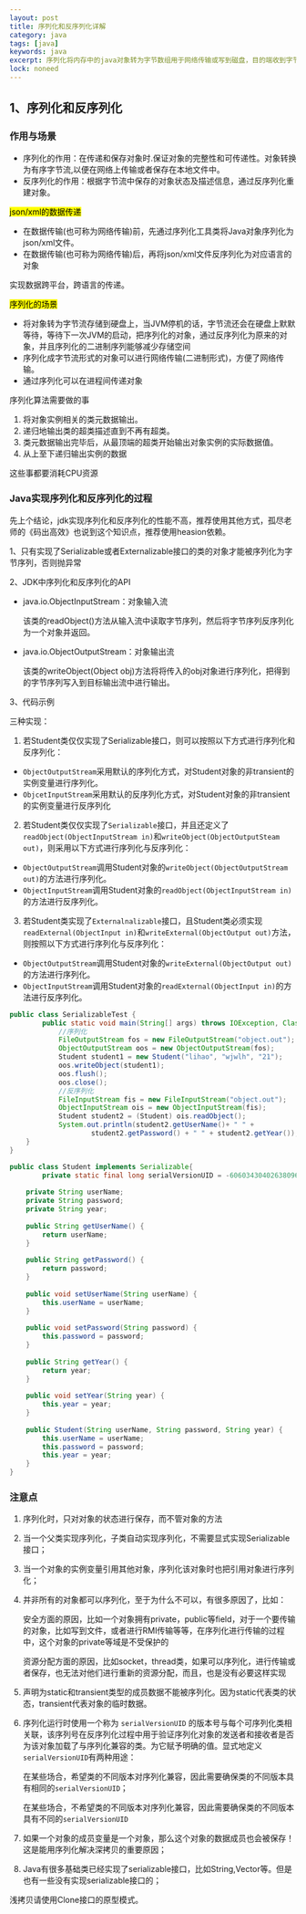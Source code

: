 ```yaml
---
layout: post
title: 序列化和反序列化详解
category: java
tags: [java]
keywords: java
excerpt: 序列化将内存中的java对象转为字节数组用于网络传输或写到磁盘，目的端收到字节数组按指定的数据结构规则恢复为java对象，就是反序列化
lock: noneed
---
```


## 1、序列化和反序列化

### 作用与场景

- 序列化的作用：在传递和保存对象时.保证对象的完整性和可传递性。对象转换为有序字节流,以便在网络上传输或者保存在本地文件中。
- 反序列化的作用：根据字节流中保存的对象状态及描述信息，通过反序列化重建对象。

<mark>json/xml的数据传递</mark>

- 在数据传输(也可称为网络传输)前，先通过序列化工具类将Java对象序列化为json/xml文件。
- 在数据传输(也可称为网络传输)后，再将json/xml文件反序列化为对应语言的对象

实现数据跨平台，跨语言的传递。

<mark>序列化的场景</mark>

- 将对象转为字节流存储到硬盘上，当JVM停机的话，字节流还会在硬盘上默默等待，等待下一次JVM的启动，把序列化的对象，通过反序列化为原来的对象，并且序列化的二进制序列能够减少存储空间
- 序列化成字节流形式的对象可以进行网络传输(二进制形式)，方便了网络传输。
- 通过序列化可以在进程间传递对象

序列化算法需要做的事

1. 将对象实例相关的类元数据输出。
2. 递归地输出类的超类描述直到不再有超类。
3.  类元数据输出完毕后，从最顶端的超类开始输出对象实例的实际数据值。
4. 从上至下递归输出实例的数据

这些事都要消耗CPU资源

### Java实现序列化和反序列化的过程

先上个结论，jdk实现序列化和反序列化的性能不高，推荐使用其他方式，孤尽老师的《码出高效》也说到这个知识点，推荐使用heasion依赖。

1、只有实现了Serializable或者Externalizable接口的类的对象才能被序列化为字节序列，否则抛异常

2、JDK中序列化和反序列化的API

- java.io.ObjectInputStream：对象输入流

   该类的readObject()方法从输入流中读取字节序列，然后将字节序列反序列化为一个对象并返回。

- java.io.ObjectOutputStream：对象输出流

  该类的writeObject(Object obj)方法将将传入的obj对象进行序列化，把得到的字节序列写入到目标输出流中进行输出。

3、代码示例

三种实现：

1) 若Student类仅仅实现了Serializable接口，则可以按照以下方式进行序列化和反序列化：

- `ObjectOutputStream`采用默认的序列化方式，对Student对象的非transient的实例变量进行序列化。
-  `ObjcetInputStream`采用默认的反序列化方式，对Student对象的非transient的实例变量进行反序列化

2) 若Student类仅仅实现了`Serializable`接口，并且还定义了`readObject(ObjectInputStream in)`和`writeObject(ObjectOutputSteam out)`，则采用以下方式进行序列化与反序列化：

- `ObjectOutputStream`调用Student对象的`writeObject(ObjectOutputStream out)`的方法进行序列化。 
- `ObjectInputStream`调用Student对象的`readObject(ObjectInputStream in)`的方法进行反序列化。

3) 若Student类实现了`Externalnalizable`接口，且Student类必须实现`readExternal(ObjectInput in)`和`writeExternal(ObjectOutput out)`方法，则按照以下方式进行序列化与反序列化：

- `ObjectOutputStream`调用Student对象的`writeExternal(ObjectOutput out)`的方法进行序列化。 
- `ObjectInputStream`调用Student对象的`readExternal(ObjectInput in)`的方法进行反序列化。

```java
public class SerializableTest {
        public static void main(String[] args) throws IOException, ClassNotFoundException {
            //序列化
            FileOutputStream fos = new FileOutputStream("object.out");
            ObjectOutputStream oos = new ObjectOutputStream(fos);
            Student student1 = new Student("lihao", "wjwlh", "21");
            oos.writeObject(student1);
            oos.flush();
            oos.close();
            //反序列化
            FileInputStream fis = new FileInputStream("object.out");
            ObjectInputStream ois = new ObjectInputStream(fis);
            Student student2 = (Student) ois.readObject();
            System.out.println(student2.getUserName()+ " " +
                    student2.getPassword() + " " + student2.getYear());
    }
}

public class Student implements Serializable{                             
		private static final long serialVersionUID = -6060343040263809614L;   
                                                                          
    private String userName;                                              
    private String password;                                              
    private String year;                                                  
                                                                          
    public String getUserName() {                                         
        return userName;                                                  
    }                                                                     
                                                                          
    public String getPassword() {                                         
        return password;                                                  
    }                                                                     
                                                                          
    public void setUserName(String userName) {                            
        this.userName = userName;                                         
    }                                                                     
                                                                          
    public void setPassword(String password) {                            
        this.password = password;                                         
    }                                                                     
                                                                          
    public String getYear() {                                             
        return year;                                                      
    }                                                                     
                                                                          
    public void setYear(String year) {                                    
        this.year = year;                                                 
    }                                                                     
                                                                          
    public Student(String userName, String password, String year) {       
        this.userName = userName;                                         
        this.password = password;                                         
        this.year = year;                                                 
    }                                                                     
}  
```

### 注意点

1. 序列化时，只对对象的状态进行保存，而不管对象的方法

2. 当一个父类实现序列化，子类自动实现序列化，不需要显式实现Serializable接口；

3. 当一个对象的实例变量引用其他对象，序列化该对象时也把引用对象进行序列化；

4. 并非所有的对象都可以序列化，至于为什么不可以，有很多原因了，比如：

   安全方面的原因，比如一个对象拥有private，public等field，对于一个要传输的对象，比如写到文件，或者进行RMI传输等等，在序列化进行传输的过程中，这个对象的private等域是不受保护的

   资源分配方面的原因，比如socket，thread类，如果可以序列化，进行传输或者保存，也无法对他们进行重新的资源分配，而且，也是没有必要这样实现

5. 声明为static和transient类型的成员数据不能被序列化。因为static代表类的状态，transient代表对象的临时数据。

6. 序列化运行时使用一个称为 `serialVersionUID`  的版本号与每个可序列化类相关联，该序列号在反序列化过程中用于验证序列化对象的发送者和接收者是否为该对象加载了与序列化兼容的类。为它赋予明确的值。显式地定义`serialVersionUID`有两种用途：

   在某些场合，希望类的不同版本对序列化兼容，因此需要确保类的不同版本具有相同的`serialVersionUID`；

   在某些场合，不希望类的不同版本对序列化兼容，因此需要确保类的不同版本具有不同的`serialVersionUID`

7. 如果一个对象的成员变量是一个对象，那么这个对象的数据成员也会被保存！这是能用序列化解决深拷贝的重要原因；
8. Java有很多基础类已经实现了serializable接口，比如String,Vector等。但是也有一些没有实现serializable接口的；

浅拷贝请使用Clone接口的原型模式。
